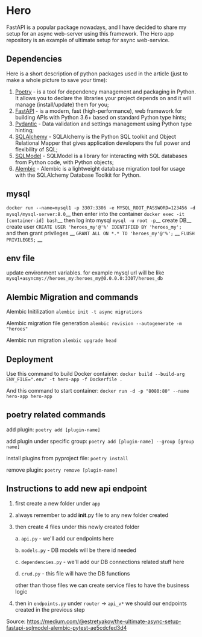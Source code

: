# Hero
FastAPI is a popular package nowadays, and I have decided to share my setup for an async web-server using this
framework. The Hero app repository is an example of ultimate setup for async web-service.

## Dependencies
Here is a short description of python packages used in the article (just to make a whole picture to save your time):

1. [Poetry](https://python-poetry.org) - is a tool for dependency management and packaging in Python. It allows you to
   declare the libraries your project depends on and it will manage (install/update) them for you;
2. [FastAPI](https://fastapi.tiangolo.com) - is a modern, fast (high-performance), web framework for building APIs with
   Python 3.6+ based on standard Python type hints;
3. [Pydantic](https://pydantic-docs.helpmanual.io) - Data validation and settings management using Python type hinting;
4. [SQLAlchemy](https://www.sqlalchemy.org) - SQLAlchemy is the Python SQL toolkit and Object Relational Mapper that
   gives application developers the full power and flexibility of SQL;
5. [SQLModel](https://sqlmodel.tiangolo.com) - SQLModel is a library for interacting with SQL databases from Python
   code, with Python objects;
6. [Alembic](https://alembic.sqlalchemy.org/en/latest/) - Alembic is a lightweight database migration tool for usage
   with the SQLAlchemy Database Toolkit for Python.

## mysql 
`docker run --name=mysql1 -p 3307:3306 -e MYSQL_ROOT_PASSWORD=123456 -d mysql/mysql-server:8.0`__
then enter into the container `docker exec -it [container-id] bash`__
then log into mysql `mysql -u root -p`__
create DB__
create user `CREATE USER 'heroes_my'@'%' IDENTIFIED BY 'heroes_my';`<br/>
and then grant privileges __
`GRANT ALL ON *.* TO 'heroes_my'@'%';` __
`FLUSH PRIVILEGES;` __

## env file
update environment variables. for example mysql url will be like `mysql+asyncmy://heroes_my:heroes_my@0.0.0.0:3307/heroes_db`

## Alembic Migration and commands
Alembic Initilization 
`alembic init -t async migrations`

Alembic migration file generation `alembic revision --autogenerate -m "heroes"`

Alembic run migration `alembic upgrade head`

## Deployment
Use this command to build Docker container: `docker build --build-arg ENV_FILE=".env" -t hero-app -f Dockerfile .`

And this command to start container: `docker run -d -p "8080:80" --name hero-app hero-app`


## poetry related commands
add plugin: `poetry add [plugin-name]`

add plugin under specific group: `poetry add [plugin-name] --group [group name]`

install plugins from pyproject file: `poetry install`

remove plugin: `poetry remove [plugin-name]`

## Instructions to add new api endpoint
1. first create a new folder under `app`

2. always remember to add __init__.py file to any new folder created

3. then create 4 files under this newly created folder

   a. `api.py` - we'll add our endpoints here

   b. `models.py` - DB models will be there id needed

   c. `dependencies.py` - we'll add our DB connections related stuff here

   d. `crud.py` - this file will have the DB functions

   other than those files we can create service files to have the business logic

4. then in `endpoints.py` under `router` -> `api_v*` we should our endpoints created in the previous step


Source: https://medium.com/@estretyakov/the-ultimate-async-setup-fastapi-sqlmodel-alembic-pytest-ae5cdcfed3d4
